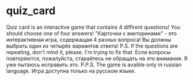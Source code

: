 # quiz_card
Quiz card is an interactive game that contains 4 diffirent questions! You should choose one of four answers! 
"Карточки с викторинами" - это интерактивная игра, содержащая 4 разных вопроса! Вы должны выбрать один из четырёх вариантов ответа!
P.S. If the questions are repeating, don't mind it, please. I'm trying to fix that. Если вопросы повторяются, пожалуйста, старайтесь не обращать на это внимания. Я уже пытаюсь исправить это.
P.P.S. The game is avaible only in russian language. Игра доступна только на русском языке.
